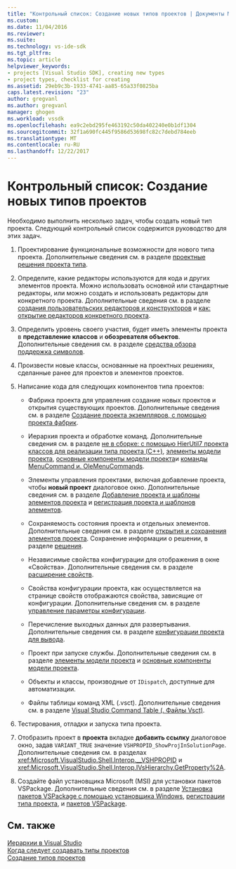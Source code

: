 ```yaml
---
title: "Контрольный список: Создание новых типов проектов | Документы Microsoft"
ms.custom: 
ms.date: 11/04/2016
ms.reviewer: 
ms.suite: 
ms.technology: vs-ide-sdk
ms.tgt_pltfrm: 
ms.topic: article
helpviewer_keywords:
- projects [Visual Studio SDK], creating new types
- project types, checklist for creating
ms.assetid: 29eb9c3b-1933-4741-aa85-65a33f0825ba
caps.latest.revision: "23"
author: gregvanl
ms.author: gregvanl
manager: ghogen
ms.workload: vssdk
ms.openlocfilehash: ea9c2ebd295fe463192c50da402240e0b1df1304
ms.sourcegitcommit: 32f1a690fc445f9586d53698fc82c7debd784eeb
ms.translationtype: MT
ms.contentlocale: ru-RU
ms.lasthandoff: 12/22/2017
---
```

# <a name="checklist-creating-new-project-types"></a>Контрольный список: Создание новых типов проектов
Необходимо выполнить несколько задач, чтобы создать новый тип проекта. Следующий контрольный список содержится руководство для этих задач.  
  
1.  Проектирование функциональные возможности для нового типа проекта. Дополнительные сведения см. в разделе [проектные решения проекта типа](../../extensibility/internals/project-type-design-decisions.md).  
  
2.  Определите, какие редакторы используются для кода и других элементов проекта. Можно использовать основной или стандартные редакторы, или можно создать и использовать редакторы для конкретного проекта. Дополнительные сведения см. в разделе [создания пользовательских редакторов и конструкторов](../../extensibility/creating-custom-editors-and-designers.md) и [как: открытие редакторов конкретного проекта](../../extensibility/how-to-open-project-specific-editors.md).  
  
3.  Определить уровень своего участия, будет иметь элементы проекта в **представление классов** и **обозревателя объектов**. Дополнительные сведения см. в разделе [средства обзора поддержка символов](../../extensibility/internals/supporting-symbol-browsing-tools.md).  
  
4.  Произвести новые классы, основанные на проектных решениях, сделанные ранее для проектов и элементов проектов.  
  
5.  Написание кода для следующих компонентов типа проектов:  
  
    -   Фабрика проекта для управления создание новых проектов и открытия существующих проектов. Дополнительные сведения см. в разделе [Создание проекта экземпляров, с помощью проекта фабрик](../../extensibility/internals/creating-project-instances-by-using-project-factories.md).  
  
    -   Иерархия проекта и обработке команд. Дополнительные сведения см. в разделе [не в сборке: с помощью HierUtil7 проекта классов для реализации типа проекта (C++)](http://msdn.microsoft.com/en-us/a5c16a09-94a2-46ef-87b5-35b815e2f346), [элементы модели проекта](../../extensibility/internals/elements-of-a-project-model.md), [основные компоненты модели проекта](../../extensibility/internals/project-model-core-components.md)и [команды MenuCommand и. OleMenuCommands](../../extensibility/menucommands-vs-olemenucommands.md).  
  
    -   Элементы управления проектами, включая добавление проекта, чтобы **новый проект** диалоговое окно. Дополнительные сведения см. в разделе [Добавление проекта и шаблоны элементов проекта](../../extensibility/internals/adding-project-and-project-item-templates.md) и [регистрация проекта и шаблонов элементов](../../extensibility/internals/registering-project-and-item-templates.md).  
  
    -   Сохраняемость состояния проекта и отдельных элементов. Дополнительные сведения см. в разделе [открытия и сохранения элементов проекта](../../extensibility/internals/opening-and-saving-project-items.md). Сохранение информации о решении, в разделе [решения](../../extensibility/internals/solutions.md).  
  
    -   Независимые свойства конфигурации для отображения в окне «Свойства». Дополнительные сведения см. в разделе [расширение свойств](../../extensibility/internals/extending-properties.md).  
  
    -   Свойства конфигурации проекта, как осуществляется на странице свойств отображаются свойства, зависящие от конфигурации. Дополнительные сведения см. в разделе [управление параметры конфигурации](../../extensibility/internals/managing-configuration-options.md).  
  
    -   Перечисление выходных данных для развертывания. Дополнительные сведения см. в разделе [конфигурации проекта для вывода](../../extensibility/internals/project-configuration-for-output.md).  
  
    -   Проект при запуске службы. Дополнительные сведения см. в разделе [элементы модели проекта](../../extensibility/internals/elements-of-a-project-model.md) и [основные компоненты модели проекта](../../extensibility/internals/project-model-core-components.md).  
  
    -   Объекты и классы, производные от `IDispatch`, доступные для автоматизации.  
  
    -   Файлы таблицы команд XML (.vsct). Дополнительные сведения см. в разделе [Visual Studio Command Table (. Файлы Vsct)](../../extensibility/internals/visual-studio-command-table-dot-vsct-files.md).  
  
6.  Тестирования, отладки и запуска типа проекта.  
  
7.  Отобразить проект в **проекта** вкладке **добавить ссылку** диалоговое окно, задав `VARIANT_TRUE` значение `VSHPROPID_ShowProjInSolutionPage`. Дополнительные сведения см. в разделах <xref:Microsoft.VisualStudio.Shell.Interop.__VSHPROPID> и <xref:Microsoft.VisualStudio.Shell.Interop.IVsHierarchy.GetProperty%2A>.  
  
8.  Создайте файл установщика Microsoft (MSI) для установки пакетов VSPackage. Дополнительные сведения см. в разделе [Установка пакетов VSPackage с помощью установщика Windows](../../extensibility/internals/installing-vspackages-with-windows-installer.md), [регистрации типа проекта](../../extensibility/internals/registering-a-project-type.md), и [пакетов VSPackage](../../extensibility/internals/vspackages.md).  
  
## <a name="see-also"></a>См. также  
 [Иерархии в Visual Studio](../../extensibility/internals/hierarchies-in-visual-studio.md)   
 [Когда следует создавать типы проектов](../../extensibility/internals/when-to-create-project-types.md)   
 [Создание типов проектов](../../extensibility/internals/creating-project-types.md)